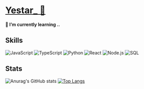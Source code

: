 
# [Yestar_ 💫](https://blog.naver.com/yestar__)

**🌱 I’m currently learning ..**

## Skills

![JavaScript](https://img.shields.io/badge/JavaScript-323330?style=for-the-badge&logo=javascript&logoColor=F7DF1E) ![TypeScript](https://img.shields.io/badge/TypeScript-007ACC?style=for-the-badge&logo=typescript&logoColor=white) ![Python](https://img.shields.io/badge/Python-3776AB?style=for-the-badge&logo=python&logoColor=white) ![React](https://img.shields.io/badge/React-20232A?style=for-the-badge&logo=react&logoColor=61DAFB)  ![Node.js](https://img.shields.io/badge/Node.js-339933?style=for-the-badge&logo=nodedotjs&logoColor=white) ![SQL](https://img.shields.io/badge/Sqlite-003B57?style=for-the-badge&logo=sqlite&logoColor=white) 

## Stats

![Anurag's GitHub stats](https://github-readme-stats.vercel.app/api?username=Mamelst12&show_icons=true&theme=catppuccin_latte)
[![Top Langs](https://github-readme-stats.vercel.app/api/top-langs/?username=Mamelst12&layout=compact)](https://github.com/anuraghazra/github-readme-stats)

<!--
**Mamelst12/Mamelst12** is a ✨ _special_ ✨ repository because its `README.md` (this file) appears on your GitHub profile.

Here are some ideas to get you started:

- 🔭 I’m currently working on ...
- 🌱 I’m currently learning ...
- 👯 I’m looking to collaborate on ...
- 🤔 I’m looking for help with ...
- 💬 Ask me about ...
- 📫 How to reach me: ...
- 😄 Pronouns: ...
- ⚡ Fun fact: ...
-->
